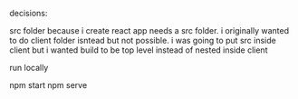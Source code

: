 decisions:


src folder because i create react app needs a src folder. i originally wanted to do client folder isntead but not possible.
i was going to put src inside client but i wanted build to be top level instead of nested inside client


run locally

npm start 
npm serve